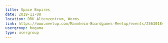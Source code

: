 ```yaml
---
title: Space Empires
date: 2019-11-08
location: DRK Altenzentrum, Worms
link: https://www.meetup.com/Mannheim-Boardgames-Meetup/events/256301849/
usergroup: bogama
type: usergroup
---
```

